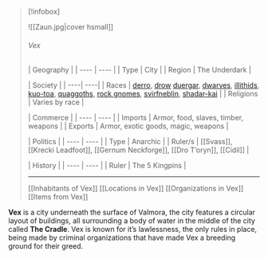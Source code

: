 > [!infobox]
>
> ![[Zaun.jpg|cover hsmall]]
> ###### Vex
> | Geography |
> | ---- | ---- |
> | Type | City |
> | Region | The Underdark |
>
> | Society |
> | ----| ----|
> | Races | [derro](https://forgottenrealms.fandom.com/wiki/Derro), [drow](https://forgottenrealms.fandom.com/wiki/Drow) [duergar](https://forgottenrealms.fandom.com/wiki/Duergar), [dwarves](https://forgottenrealms.fandom.com/wiki/Dwarf), [illithids](https://forgottenrealms.fandom.com/wiki/Mind_flayer), [kuo-toa](https://forgottenrealms.fandom.com/wiki/Kuo-toa), [quaggoths](https://forgottenrealms.fandom.com/wiki/Quaggoth), [rock gnomes](https://forgottenrealms.fandom.com/wiki/Rock_gnome), [svirfneblin](https://forgottenrealms.fandom.com/wiki/Deep_gnome), [shadar-kai](<https://forgottenrealms.fandom.com/wiki/Shadar-kai_(elf)>) |
> | Religions | Varies by race |
> 
> | Commerce |
> | ---- | ---- |
> | Imports | Armor, food, slaves, timber, weapons |
> | Exports | Armor, exotic goods, magic, weapons |
> 
> | Politics |
> | ---- | ---- |
> | Type | Anarchic |
> | Ruler/s | [[Svass]], [[Krecki Leadfoot]], [[Gernum Neckforge]], [[Dro T’oryn]], [[Cidil]] |
> 
> | History |
> | ---- | ---- |
> | Ruler | The 5 Kingpins |
> ___
> [[Inhabitants of Vex]]
> [[Locations in Vex]]
> [[Organizations in Vex]]
> [[Items from Vex]]

**Vex** is a city underneath the surface of Valmora, the city features a circular layout of buildings, all surrounding a body of water in the middle of the city called **The Cradle**. Vex is known for it’s lawlessness, the only rules in place, being made by criminal organizations that have made Vex a breeding ground for their greed.